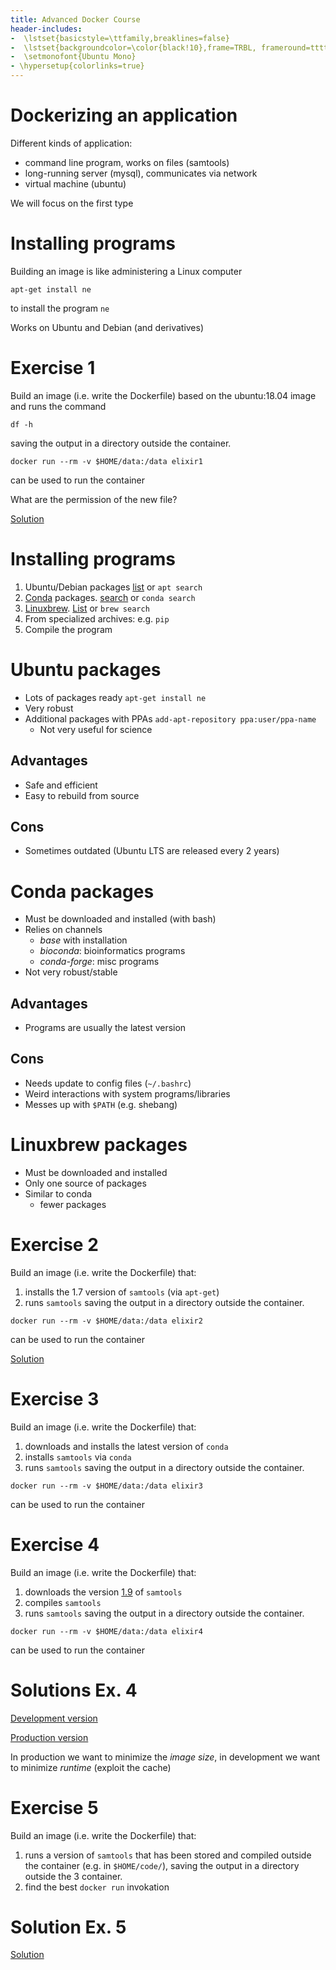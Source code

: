 ```yaml
---
title: Advanced Docker Course
header-includes:
-  \lstset{basicstyle=\ttfamily,breaklines=false}
-  \lstset{backgroundcolor=\color{black!10},frame=TRBL, frameround=tttt}
-  \setmonofont{Ubuntu Mono}
- \hypersetup{colorlinks=true}
---
```


# Dockerizing an application

Different kinds of application:

*   command line program, works on files (samtools)
*   long-running server (mysql), communicates via network
*   virtual machine (ubuntu)

We will focus on the first type

# Installing programs

Building an image is like administering a Linux computer

```
apt-get install ne
```
to install the program `ne`

Works on Ubuntu and Debian (and derivatives)

# Exercise 1

Build an image (i.e. write the Dockerfile) based on the ubuntu:18.04 image and runs the command 

```
df -h
```

saving the output in a directory outside the container.

```
docker run --rm -v $HOME/data:/data elixir1
```
can be used to run the container

What are the permission of the new file?

[Solution](https://github.com/ELIXIR-IIB-training/tree/master/docker-advanced-course/solutions/1-4-01-df/Dockerfile)

# Installing programs

1.  Ubuntu/Debian packages [list](https://packages.ubuntu.com/bionic/) or `apt search`
2.  [Conda](https://conda.io) packages. [search](https://anaconda.org/) or `conda search`
3.  [Linuxbrew](http://linuxbrew.sh/). [List](http://formulae.brew.sh/) or `brew search`
3.  From specialized archives: e.g. `pip`
4.  Compile the program

# Ubuntu packages

*  Lots of packages ready `apt-get install ne`
*  Very robust
*  Additional packages with PPAs `add-apt-repository ppa:user/ppa-name`
   *  Not very useful for science

## Advantages

*  Safe and efficient
*  Easy to rebuild from source

## Cons

*  Sometimes outdated (Ubuntu LTS are released every 2 years)

# Conda packages

*  Must be downloaded and installed (with bash)
*  Relies on channels
   *  *base* with installation
   *  *bioconda*: bioinformatics programs
   *  *conda-forge*: misc programs
*  Not very robust/stable

## Advantages

*  Programs are usually the latest version

## Cons

*  Needs update to config files (`~/.bashrc`)
*  Weird interactions with system programs/libraries
*  Messes up with `$PATH` (e.g. shebang)

# Linuxbrew packages

*  Must be downloaded and installed
*  Only one source of packages
*  Similar to conda
   *  fewer packages


# Exercise 2

Build an image (i.e. write the Dockerfile) that:

1.  installs the 1.7 version of `samtools` (via `apt-get`)
3.  runs `samtools` saving the output in a directory outside the container.

```
docker run --rm -v $HOME/data:/data elixir2
```
can be used to run the container

[Solution](https://github.com/ELIXIR-IIB-training/tree/master/docker-advanced-course/solutions/1-4-02-samtools/Dockerfile)


# Exercise 3

Build an image (i.e. write the Dockerfile) that:

1.  downloads and installs the latest version of `conda`
2.  installs `samtools` via `conda`
3.  runs `samtools` saving the output in a directory outside the container.

```
docker run --rm -v $HOME/data:/data elixir3
```
can be used to run the container

# Exercise 4

Build an image (i.e. write the Dockerfile) that:

1.  downloads the version [1.9](https://github.com/samtools/samtools/releases/download/1.9/samtools-1.9.tar.bz2) of `samtools`
2.  compiles `samtools`
3.  runs `samtools` saving the output in a directory outside the container.

```
docker run --rm -v $HOME/data:/data elixir4
```
can be used to run the container

# Solutions Ex. 4

[Development version](https://github.com/ELIXIR-IIB-training/tree/master/docker-advanced-course/solutions/1-4-03-samtools-build/Dockerfile)

[Production version](https://github.com/ELIXIR-IIB-training/tree/master/docker-advanced-course/solutions/1-4-03-samtools-build/final/Dockerfile)

In production we want to minimize the *image size*, in development we want to minimize *runtime* (exploit the cache)


# Exercise 5

Build an image (i.e. write the Dockerfile) that:

1.  runs a version of `samtools` that has been stored and compiled outside the container (e.g. in `$HOME/code/`), saving the output in a directory outside the 3 container.
2.  find the best `docker run` invokation


# Solution Ex. 5

[Solution](https://github.com/ELIXIR-IIB-training/tree/master/docker-advanced-course/solutions/1-4-04-samtools-external/Dockerfile)



